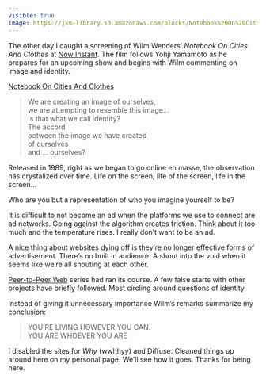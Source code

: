 ```yaml
---
visible: true
image: https://jkm-library.s3.amazonaws.com/blocks/Notebook%20On%20Cities%20And%20Clothes.jpg
---
```


The other day I caught a screening of Wilm Wenders’ *Notebook On Cities And Clothes* at [Now Instant](https://now-instant.la). The film follows Yohji Yamamoto as he prepares for an upcoming show and begins with Wilm commenting on image and identity.

[Notebook On Cities And Clothes](https://jkm-library.s3.amazonaws.com/blocks/Notebook%20On%20Cities%20And%20Clothes.mp4)

> We are creating an image of ourselves,  
> we are attempting to resemble this image…  
> Is that what we call identity?  
> The accord  
> between the image we have created  
> of ourselves  
> and … ourselves?

Released in 1989, right as we began to go online en masse, the observation has crystalized over time. Life on the screen, life of the screen, life in the screen…

Who are you but a representation of who you imagine yourself to be?

It is difficult to not become an ad when the platforms we use to connect are ad networks. Going against the algorithm creates friction. Think about it too much and the temperature rises. I really don’t want to be an ad.

A nice thing about websites dying off is they’re no longer effective forms of advertisement. There’s no built in audience. A shout into the void when it seems like we’re all shouting at each other.

[Peer-to-Peer Web](https://peer-to-peer-web.com) series had ran its course. A few false starts with other projects have briefly followed. Most circling around questions of identity.

Instead of giving it unnecessary importance Wilm’s remarks summarize my conclusion:

> YOU’RE LIVING HOWEVER YOU CAN.  
> YOU ARE WHOEVER YOU ARE

I disabled the sites for *Why* (wwhhyy) and Diffuse. Cleaned things up around here on my personal page. We’ll see how it goes. Thanks for being here.